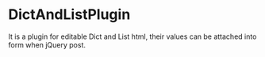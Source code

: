 DictAndListPlugin
=================

It is a plugin for editable Dict and List html, their values can be attached into form when jQuery post.